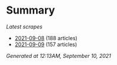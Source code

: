 # Summary
*Latest scrapes*
* [2021-09-08](https://github.com/nuuuwan/news_lk/blob/data/news_lk.2021-09-08.json) (188 articles)
* [2021-09-09](https://github.com/nuuuwan/news_lk/blob/data/news_lk.2021-09-09.json) (157 articles)

*Generated at 12:13AM, September 10, 2021*
